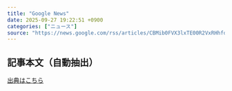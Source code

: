 ```yaml
---
title: "Google News"
date: 2025-09-27 19:22:51 +0900
categories: ["ニュース"]
source: "https://news.google.com/rss/articles/CBMib0FVX3lxTE00R2VxRHhfd0V1MDZqbVg0eWQ4Z3dSS1VEczdoVlFHamdwRGNNaGt5bmFjdDZyR3RiR08yRVpoMGJYU1NjOUZyNUxVcFVScThoUzJ3TjhuUFZRWnU2S01FRWF4clVpd0RVRDZBTFhDQQ?oc=5"
---
```


## 記事本文（自動抽出）
<body class="y0K44d EA71Tc" id="readabilityBody"></body>

[出典はこちら](https://news.google.com/rss/articles/CBMib0FVX3lxTE00R2VxRHhfd0V1MDZqbVg0eWQ4Z3dSS1VEczdoVlFHamdwRGNNaGt5bmFjdDZyR3RiR08yRVpoMGJYU1NjOUZyNUxVcFVScThoUzJ3TjhuUFZRWnU2S01FRWF4clVpd0RVRDZBTFhDQQ?oc=5)
